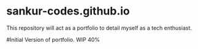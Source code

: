 # sankur-codes.github.io
This repository will act as a portfolio to detail myself as a tech enthusiast.

#Initial Version of portfolio. WIP 40%
